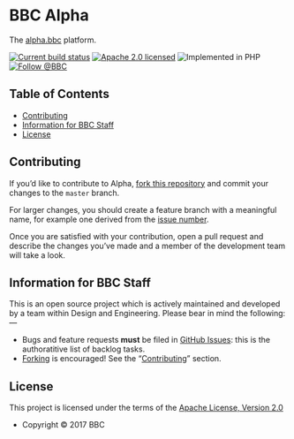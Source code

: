 # BBC Alpha

The [alpha.bbc](https://alpha.bbc/) platform.

[![Current build status][travis]](https://travis-ci.org/bbc/alpha)
[![Apache 2.0 licensed][license]](#license)
![Implemented in PHP][language]
[![Follow @BBC][twitter]](https://twitter.com/BBC)

## Table of Contents

* [Contributing](#contributing)
* [Information for BBC Staff](#information-for-bbc-staff)
* [License](#license)

## Contributing

If you’d like to contribute to Alpha, [fork this repository](https://github.com/bbc/alpha/fork) and commit your changes to the
`master` branch.

For larger changes, you should create a feature branch with
a meaningful name, for example one derived from the [issue number](https://github.com/bbc/alpha/issues/).

Once you are satisfied with your contribution, open a pull request and describe
the changes you’ve made and a member of the development team will take a look.

## Information for BBC Staff

This is an open source project which is actively maintained and developed
by a team within Design and Engineering. Please bear in mind the following:—

* Bugs and feature requests **must** be filed in [GitHub Issues](https://github.com/alpha/anansi/issues): this is the authoratitive list of backlog tasks.
* [Forking](https://github.com/bbc/alpha.bbc/fork) is encouraged! See the “[Contributing](#contributing)” section.

## License

This project is licensed under the terms of the [Apache License, Version 2.0](http://www.apache.org/licenses/LICENSE-2.0)

* Copyright © 2017 BBC

[travis]: https://img.shields.io/travis/bbc/alpha.bbc.svg
[license]: https://img.shields.io/badge/license-Apache%202.0-blue.svg
[language]: https://img.shields.io/badge/implemented%20in-PHP-yellow.svg 
[twitter]: https://img.shields.io/twitter/url/http/shields.io.svg?style=social&label=Follow%20@BBC

